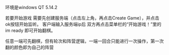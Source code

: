 环境是windows QT 5.14.2

若要开始游戏 需要先创建服务端（点击左上角，再点击Create Game），并点击ok按钮开始监听。
客户端输入服务端ip后 双方再点击菜单栏的“开始游戏！”里的im ready 即可开始翻棋。

任意一端可先翻棋，但有轮次和阵营逻辑，一端一回合只能进行一次操作，第一次翻的颜色即为自己的阵营
    

